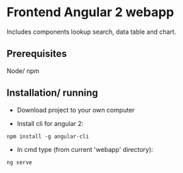 # Frontend Angular 2 webapp
Includes components lookup search, data table and chart.

## Prerequisites
Node/ npm

## Installation/ running

- Download project to your own computer

- Install cli for angular 2: 
```
npm install -g angular-cli
```

- In cmd type (from current 'webapp' directory):
```
ng serve
```
